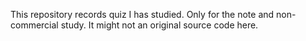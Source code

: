 This repository records quiz I has studied.
Only for the note and non-commercial study.
It might not an original source code here.
